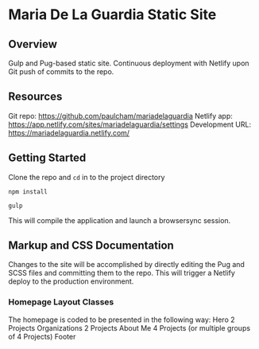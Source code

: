 # Maria De La Guardia Static Site

## Overview

Gulp and Pug-based static site. Continuous deployment with Netlify upon Git push of commits to the repo. 

## Resources
Git repo: https://github.com/paulcham/mariadelaguardia
Netlify app: https://app.netlify.com/sites/mariadelaguardia/settings
Development URL: https://mariadelaguardia.netlify.com/

## Getting Started
Clone the repo and `cd` in to the project directory

`npm install`

`gulp`

This will compile the application and launch a browsersync session.

## Markup and CSS Documentation

Changes to the site will be accomplished by directly editing the Pug and SCSS files and committing them to the repo. This will trigger a Netlify deploy to the production environment.

### Homepage Layout Classes
The homepage is coded to be presented in the following way:
Hero
2 Projects
Organizations
2 Projects
About Me
4 Projects (or multiple groups of 4 Projects)
Footer
